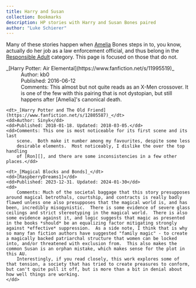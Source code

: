 ```yaml
---
title: Harry and Susan
collection: Bookmarks
description: HP stories with Harry and Susan Bones paired
author: "Luke Schierer"
---
```


Many of these stories happen when [Amelia][] Bones steps in to, you know,
actually do her job as a law enforcement official, and thus belong in the
[Responsible Adult][] category.  This page is focused on those that do not.

<dl>
    <dt>_[Harry Potter: Air Elemental](https://www.fanfiction.net/s/11995519)_</dt>
    <dd>Author: kb0</dd>
    <dd>Published: 2016-06-12</dd>
    <dd>Comments: This almost but not quite reads as an X-Men crossover.  It is
        one of the few with this pairing that is not dystopian, but still happens
        after [Amelia]'s canonical death.</dd>

    <dt>_[Harry Potter and The Old Friend](https://www.fanfiction.net/s/12805587)_</dt>
    <dd>Author: Sinyk</dd>
    <dd>Published: 2018-01-18. Updated: 2018-03-05.</dd>
    <dd>Comments: This one is most noticeable for its first scene and its last
        scene.  Both make it number among my favourites, despite some less
        desirable elements.  Most noticeably, I dislike the over the top handling
        of [Ron][], and there are some inconsistencies in a few other places.</dd>

    <dt>_[Magical Blocks and Bonds]_</dt>
    <dd>[RaspberryDreams1]</dd>
    <dd>Published: 2023-12-31. Updated: 2024-01-30</dd>
    <dd>
        Comments: Much of the societal baggage that this story presupposes around magical betrothals, courtship, and contracts is really badly flawed unless one also presupposes that the magical world is, and has been, incredibly misogynistic.  There is some evidence of severe glass ceilings and strict stereotyping in the magical world.  There is also some evidence against it, and logic suggests that magic as presented in the books *should* be an equalizing factor mitigating strongly against *effective* suppression.  As a side note, I think that is why so many fan fiction authors have suggested "family magic" - to create a magically backed patriarchal structure that women can be locked into, and/or threatened with exclusion from.  This also makes the common Susan is an orphan mistake, which makes sense for the plot in this AU. 
        Interestingly, if you read closely, this work explores some of that tension, a society that has tried to create preasures to conform, but can't quite pull it off, but is more than a bit in denial about how well things are working. 
    </dd>

</dl>

[RaspberryDreams1]: https://archiveofourown.org/users/RaspberryDreams1

[Magical Blocks and Bonds]: https://archiveofourown.org/works/52672777/

[Harry]: </harrypedia/people/potter/harry_james>

[Susan]: </harrypedia/people/bones/susan>

[Ron]: </harrypedia/people/weasley/ronald_bilius>

[Responsible Adult]: <ResponsibleAdults>

[Amelia]: </harrypedia/people/bones/amelia_susan>


